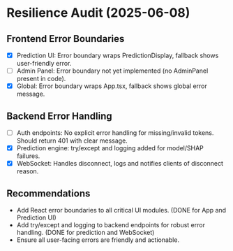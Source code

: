 # Resilience Audit (2025-06-08)

## Frontend Error Boundaries
- [x] Prediction UI: Error boundary wraps PredictionDisplay, fallback shows user-friendly error.
- [ ] Admin Panel: Error boundary not yet implemented (no AdminPanel present in code).
- [x] Global: Error boundary wraps App.tsx, fallback shows global error message.

## Backend Error Handling
- [ ] Auth endpoints: No explicit error handling for missing/invalid tokens. Should return 401 with clear message.
- [x] Prediction engine: try/except and logging added for model/SHAP failures.
- [x] WebSocket: Handles disconnect, logs and notifies clients of disconnect reason.

## Recommendations
- Add React error boundaries to all critical UI modules. (DONE for App and Prediction UI)
- Add try/except and logging to backend endpoints for robust error handling. (DONE for prediction and WebSocket)
- Ensure all user-facing errors are friendly and actionable.
